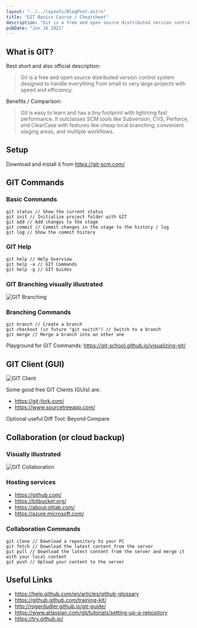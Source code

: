 ```yaml
---
layout: "../../layouts/BlogPost.astro"
title: "GIT Basics Course / Cheatsheet"
description: "Git is a free and open source distributed version control system designed to handle everything from small to very large projects with speed and efficiency."
pubDate: "Jun 16 2021"
---
```


## What is GIT?

Best short and also official description:

> Git is a free and open source distributed version control system designed to handle everything from small to very large projects with speed and efficiency.

Benefits / Comparison:

> Git is easy to learn and has a tiny footprint with lightning fast performance. It outclasses SCM tools like Subversion, CVS, Perforce, and ClearCase with features like cheap local branching, convenient staging areas, and multiple workflows.

## Setup

Download and install it from <https://git-scm.com/>

## GIT Commands

### Basic Commands

```
git status // Show the current status
git init // Initialize project folder with GIT
git add // Add changes to the stage
git commit // Commit changes in the stage to the history / log
git log // Show the commit history
```

### GIT Help

```
git help // Help Overview
git help -a // GIT Commands
git help -g // GIT Guides
```

### GIT Branching visually illustrated

![GIT Branching](/git-branching.png)

### Branching Commands

```
git branch // Create a branch
git checkout (in future "git switch") // Switch to a branch
git merge // Merge a branch into an other one
```

Playground for GIT Commands: <https://git-school.github.io/visualizing-git/>

## GIT Client (GUI)

![GIT Client](/git-client.jpg)

Some good free GIT Clients (GUIs) are:

- <https://git-fork.com/>
- <https://www.sourcetreeapp.com/>

Optional useful Diff Tool: Beyond Compare

## Collaboration (or cloud backup)

### Visually illustrated

![GIT Collaboration](/git-collaboration.png)

### Hosting services

- <https://github.com/>
- <https://bitbucket.org/>
- <https://about.gitlab.com/>
- <https://azure.microsoft.com/>

### Collaboration Commands

```
git clone // Download a repository to your PC
git fetch // Download the latest content from the server
git pull // Download the latest content from the server and merge it with your local content
git push // Upload your content to the server
```

## Useful Links

- <https://help.github.com/en/articles/github-glossary>
- <https://github.github.com/training-kit/>
- <http://rogerdudler.github.io/git-guide/>
- <https://www.atlassian.com/git/tutorials/setting-up-a-repository>
- <https://try.github.io/>
